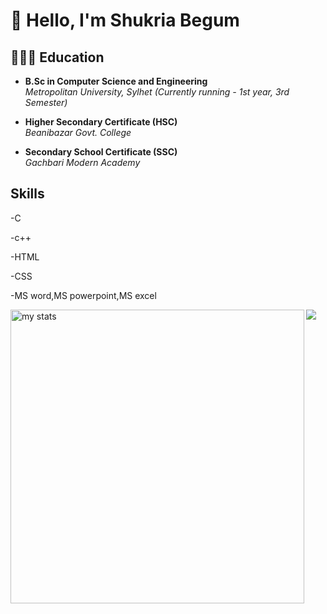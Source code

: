 # 👋 Hello, I'm Shukria Begum
## 👨🏻‍🎓 Education

- **B.Sc in Computer Science and Engineering**  
  *Metropolitan University, Sylhet (Currently running - 1st year, 3rd Semester)*  

- **Higher Secondary Certificate (HSC)**  
  *Beanibazar Govt. College*  

- **Secondary School Certificate (SSC)**  
  *Gachbari Modern Academy*
## Skills
-C


-c++


-HTML


-CSS


-MS word,MS powerpoint,MS excel


<img alt="my stats" align="left" width="470" src="https://github-readme-stats.vercel.app/api?username=shukriabegum&show_icons=true&theme=onedark&show=reviews,discussions_started,discussions_answered,prs_merged,prs_merged_percentagee"/>
<a href="https://github.com/anuraghazra/convoychat">



  <img  align="left" src="https://github-readme-stats.vercel.app/api/top-langs?username=shukriabegum&theme=onedark&layout=compact&langs_count=8&card_width=470"  />
</a>


 
